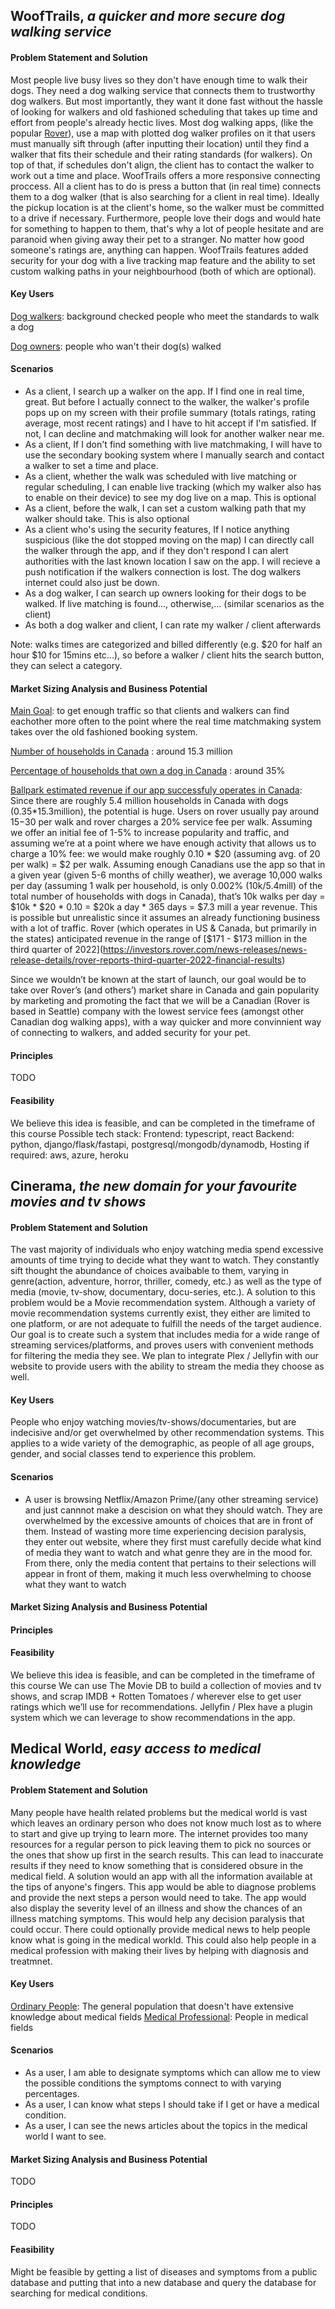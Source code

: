 ## WoofTrails, *a quicker and more secure dog walking service*

#### Problem Statement and Solution
Most people live busy lives so they don't have enough time to walk their dogs. They need a dog walking service that connects them to trustworthy dog walkers. But most importantly, they want it done fast without the hassle of looking for walkers and old fashioned scheduling that takes up time and effort from people's already hectic lives. Most dog walking apps, (like the popular [Rover](https://www.rover.com/ca/)), use a map with plotted dog walker profiles on it that users must manually sift through (after inputting their location) until they find a walker that fits their schedule and their rating standards (for walkers). On top of that, if schedules don't align, the client has to contact the walker to work out a time and place. WoofTrails offers a more responsive connecting proccess. All a client has to do is press a button that (in real time) connects them to a dog walker (that is also searching for a client in real time). Ideally the pickup location is at the client's home, so the walker must be committed to a drive if necessary. Furthermore, people love their dogs and would hate for something to happen to them, that's why a lot of people hesitate and are paranoid when giving away their pet to a stranger. No matter how good someone's ratings are, anything can happen. WoofTrails features added security for your dog with a live tracking map feature and the ability to set custom walking paths in your neighbourhood (both of which are optional). 

#### Key Users
<ins>Dog walkers</ins>: background checked people who meet the standards to walk a dog

<ins>Dog owners</ins>: people who wan't their dog(s) walked  

#### Scenarios
- As a client, I search up a walker on the app. If I find one in real time, great. But before I actually connect to the walker, the walker's profile pops up on my screen with their profile summary (totals ratings, rating average, most recent ratings) and I have to hit accept if I'm satisfied. If not, I can decline and matchmaking will look for another walker near me.
- As a client, If I don't find something with live matchmaking, I will have to use the secondary booking system where I manually search and contact a walker to set a time and place. 
- As a client, whether the walk was scheduled with live matching or regular scheduling, I can enable live tracking (which my walker also has to enable on their device) to see my dog live on a map. This is optional
- As a client, before the walk, I can set a custom walking path that my walker should take. This is also optional
- As a client who's using the security features, If I notice anything suspicious (like the dot stopped moving on the map) I can directly call the walker through the app, and if they don't respond I can alert authorities with the last known location I saw on the app. I will recieve a push notification if the walkers connection is lost. The dog walkers internet could also just be down. 
- As a dog walker, I can search up owners looking for their dogs to be walked. If live matching is found..., otherwise,... (similar scenarios as the client)
- As both a dog walker and client, I can rate my walker / client afterwards

Note: walks times are categorized and billed differently (e.g. $20 for half an hour $10 for 15mins etc...), so before a walker / client hits the search button, they can select a category. 

#### Market Sizing Analysis and Business Potential

<ins>Main Goal</ins>: to get enough traffic so that clients and walkers can find eachother more often to the point where the real time matchmaking system takes over the old fashioned booking system. 

[Number of households in Canada](https://www.globaldata.com/data-insights/macroeconomic/number-of-households-in-canada-2096147/#:~:text=2022%20Source%3A%20GlobalData-,Number%20of%20Households%20in%20Canada,the%20indicator%20increased%20by%2016.1%25.) : around 15.3 million

[Percentage of households that own a dog in Canada](https://petkeen.com/pet-ownership-statistics-canada/) : around 35%

<ins>Ballpark estimated revenue if our app successfuly operates in Canada</ins>: Since there are roughly 5.4 million households in Canada with dogs (0.35*15.3million), the potential is huge. Users on rover usually pay around $15-$30 per walk and rover charges a 20% service fee per walk. Assuming we offer an initial fee of 1-5% to increase popularity and traffic, and assuming we’re at a point where we have enough activity that allows us to charge a 10% fee: we would make roughly 0.10 * $20 (assuming avg. of 20 per walk) = $2 per walk. Assuming enough Canadians use the app so that in a given year (given 5-6 months of chilly weather), we average 10,000 walks per day (assuming 1 walk per household, is only 0.002% (10k/5.4mill) of the total number of households with dogs in Canada), that’s 10k walks per day =  $10k * $20 * 0.10 = $20k a day * 365 days = $7.3 mill a year revenue. This is possible but unrealistic since it assumes an already functioning business with a lot of traffic. Rover (which operates in US & Canada, but primarily in the states) anticipated revenue in the range of [$171 - $173 million in the third quarter of 2022](https://investors.rover.com/news-releases/news-release-details/rover-reports-third-quarter-2022-financial-results)

Since we wouldn’t be known at the start of launch, our goal would be to take over Rover’s (and others’) market share in Canada and gain popularity by marketing and promoting the fact that we will be a Canadian (Rover is based in Seattle) company with the lowest service fees (amongst other Canadian dog walking apps), with a way quicker and more convinnient way of connecting to walkers, and added security for your pet. 

#### Principles
TODO

#### Feasibility
We believe this idea is feasible, and can be completed in the timeframe of this course
Possible tech stack:
Frontend: typescript, react
Backend: python, django/flask/fastapi, postgresql/mongodb/dynamodb,
Hosting if required: aws, azure, heroku


## Cinerama, *the new domain for your favourite movies and tv shows*

#### Problem Statement and Solution
The vast majority of individuals who enjoy watching media spend excessive amounts of time trying to decide what they want to watch. They constantly sift thought the abundance of choices avaibable to them, varying in genre(action, adventure, horror, thriller, comedy, etc.) as well as the type of media (movie, tv-show, documentary, docu-series, etc.). A solution to this problem would be a Movie recommendation system. Although a variety of movie recommendation systems currently exist, they either are limited to one platform, or are not adequate to fulfill the needs of the target audience. Our goal is to create such a system that includes media for a wide range of streaming services/platforms, and proves users with convenient methods for filtering the media they see. We plan to integrate Plex / Jellyfin with our website to provide users with the ability to stream the media they choose as well. 

#### Key Users
People who enjoy watching movies/tv-shows/documentaries, but are indecisive and/or get overwhelmed by other recommendation systems. This applies to a wide variety of the demographic, as people of all age groups, gender, and social classes tend to experience this problem.

#### Scenarios
- A user is browsing Netflix/Amazon Prime/(any other streaming service) and just cannnot make a descision on what they should watch. They are overwhelmed by the excessive amounts of choices that are in front of them. Instead of wasting more time experiencing decision paralysis, they enter out website, where they first must carefully decide what kind of media they want to watch and what genre they are in the mood for. From there, only the media content that pertains to their selections will appear in front of them, making it much less overwhelming to choose what they want to watch
#### Market Sizing Analysis and Business Potential

#### Principles

#### Feasibility
We believe this idea is feasible, and can be completed in the timeframe of this course
We can use The Movie DB to build a collection of movies and tv shows, and scrap IMDB + Rotten Tomatoes / wherever else to get user ratings which we’ll use for recommendations.
Jellyfin / Plex have a plugin system which we can leverage to show recommendations in the app.

## Medical World, *easy access to medical knowledge*

#### Problem Statement and Solution
Many people have health related problems but the medical world is vast which leaves an ordinary person who does not know much lost as to where to start and give up trying to learn more. The internet provides too many resources for a regular person to pick leaving them to pick no sources or the ones that show up first in the search results. This can lead to inaccurate results if they need to know something that is considered obsure in the medical field. A solution would an app with all the information available at the tips of anyone's fingers. This app would be able to diagnose problems and provide the next steps a person would need to take. The app would also display the severity level of an illness and show the chances of an illness matching symptoms. This would help any decision paralysis that could occur. There could optionally provide medical news to help people know what is going in the medical workld. This could also help people in a medical profession with making their lives by helping with diagnosis and treatmnet. 

#### Key Users
<ins>Ordinary People</ins>: The general population that doesn't have extensive knowledge about medical fields
<ins>Medical Professional</ins>: People in medical fields

#### Scenarios
- As a user, I am able to designate symptoms which can allow me to view the possible conditions the symptoms connect to with varying percentages.
- As a user, I can know what steps I should take if I get or have a medical condition.
- As a user, I can see the news articles about the topics in the medical world I want to see.

#### Market Sizing Analysis and Business Potential
TODO

#### Principles
TODO

#### Feasibility
Might be feasible by getting a list of diseases and symptoms from a public database and putting that into a new database and query the database for searching for medical conditions.  
